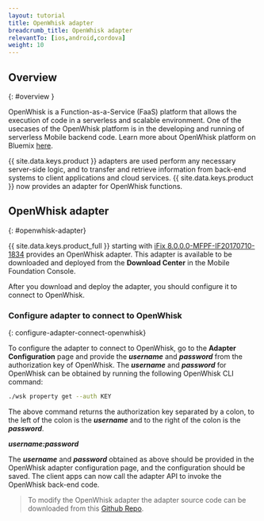 ```yaml
---
layout: tutorial
title: OpenWhisk adapter
breadcrumb_title: OpenWhisk adapter
relevantTo: [ios,android,cordova]
weight: 10
---
```

<!-- NLS_CHARSET=UTF-8 -->
## Overview
{: #overview }

OpenWhisk is a Function-as-a-Service (FaaS) platform that allows the execution of code in a serverless and scalable environment. One of the usecases of the OpenWhisk platform is in the developing and running of serverless Mobile backend code. Learn more about OpenWhisk platform on Bluemix [here](https://console.bluemix.net/openwhisk/?env_id=ibm:yp:us-south).

{{ site.data.keys.product }} adapters are used perform any necessary server-side logic, and to transfer and retrieve information from back-end systems to client applications and cloud services. {{ site.data.keys.product }} now provides an adapter for OpenWhisk functions.

##  OpenWhisk adapter
{: #openwhisk-adapter}

{{ site.data.keys.product_full }} starting with [iFix 8.0.0.0-MFPF-IF20170710-1834](https://mobilefirstplatform.ibmcloud.com/blog/2017/07/11/8-0-ifix-release/) provides an OpenWhisk adapter. This adapter is available to be downloaded and deployed from the **Download Center** in the Mobile Foundation Console.

After you download and deploy the adapter, you should configure it to connect to OpenWhisk.

### Configure adapter to connect to OpenWhisk
{: configure-adapter-connect-openwhisk}

To configure the adapter to connect to OpenWhisk, go to the **Adapter Configuration** page and provide the _**username**_ and _**password**_ from the authorization key of OpenWhisk. The _**username**_ and _**password**_ for OpenWhisk can be obtained by running the following OpenWhisk CLI command:

```bash
./wsk property get --auth KEY
```

The above command returns the authorization key separated by a colon, to the left of the colon is the _**username**_ and to the right of the colon is the _**password**_.

_**username:password**_

The _**username**_ and _**password**_ obtained as above should be provided in the OpenWhisk adapter configuration page, and the configuration should be saved. The client apps can now call the adapter API to invoke the OpenWhisk back-end code.

>To modify the OpenWhisk adapter the adapter source code can be downloaded from this [Github Repo](https://github.com/mfpdev/mfp-extension-adapters).
